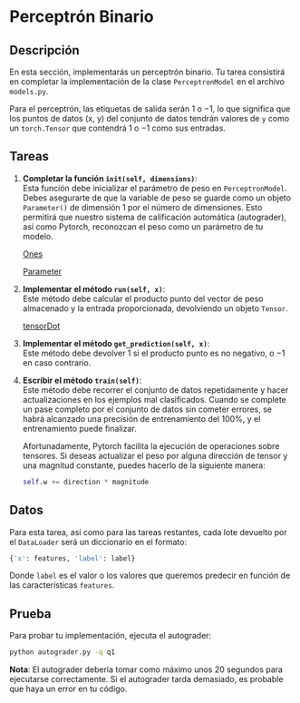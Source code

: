 # Perceptrón Binario

## Descripción

En esta sección, implementarás un perceptrón binario. Tu tarea consistirá en completar la implementación de la clase `PerceptronModel` en el archivo `models.py`.

Para el perceptrón, las etiquetas de salida serán 1 o −1, lo que significa que los puntos de datos (x, y) del conjunto de datos tendrán valores de `y` como un `torch.Tensor` que contendrá 1 o −1 como sus entradas.

## Tareas

1. **Completar la función `init(self, dimensions)`**:  
   Esta función debe inicializar el parámetro de peso en `PerceptronModel`. Debes asegurarte de que la variable de peso se guarde como un objeto `Parameter()` de dimensión 1 por el número de dimensiones. Esto permitirá que nuestro sistema de calificación automática (autograder), así como Pytorch, reconozcan el peso como un parámetro de tu modelo.

   [Ones](https://pytorch.org/docs/stable/generated/torch.ones_like.html)

   [Parameter](https://pytorch.org/docs/stable/generated/torch.nn.parameter.Parameter.html)

2. **Implementar el método `run(self, x)`**:  
   Este método debe calcular el producto punto del vector de peso almacenado y la entrada proporcionada, devolviendo un objeto `Tensor`.

   [tensorDot](https://pytorch.org/docs/stable/generated/torch.tensordot.html)

3. **Implementar el método `get_prediction(self, x)`**:  
   Este método debe devolver 1 si el producto punto es no negativo, o −1 en caso contrario.

4. **Escribir el método `train(self)`**:  
   Este método debe recorrer el conjunto de datos repetidamente y hacer actualizaciones en los ejemplos mal clasificados. Cuando se complete un pase completo por el conjunto de datos sin cometer errores, se habrá alcanzado una precisión de entrenamiento del 100%, y el entrenamiento puede finalizar.

   Afortunadamente, Pytorch facilita la ejecución de operaciones sobre tensores. Si deseas actualizar el peso por alguna dirección de tensor y una magnitud constante, puedes hacerlo de la siguiente manera:

   ```python
   self.w += direction * magnitude
   ```

## Datos

Para esta tarea, así como para las tareas restantes, cada lote devuelto por el `DataLoader` será un diccionario en el formato:

```python
{'x': features, 'label': label}
```

Donde `label` es el valor o los valores que queremos predecir en función de las características `features`.

## Prueba

Para probar tu implementación, ejecuta el autograder:

```bash
python autograder.py -q q1
```

**Nota**: El autograder debería tomar como máximo unos 20 segundos para ejecutarse correctamente. Si el autograder tarda demasiado, es probable que haya un error en tu código.
